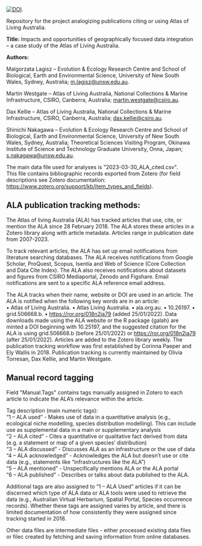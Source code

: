 [![DOI](https://zenodo.org/badge/438872935.svg)](https://zenodo.org/badge/latestdoi/438872935).  

Repository for the project analogizing publications citing or using Atlas of Living Australia.

**Title:** Impacts and opportunities of geographically focused data integration –  a case study of the Atlas of Living Australia.  

**Authors:**   

Malgorzata Lagisz – Evolution & Ecology Research Centre and School of Biological, Earth and Environmental Science, University of New South Wales, Sydney, Australia;  m.lagisz@unsw.edu.au.  

Martin Westgate – Atlas of Living Australia, National Collections & Marine Infrastructure, CSIRO, Canberra,  Australia; martin.westgate@csiro.au.  

Dax Kellie – Atlas of Living Australia, National Collections & Marine Infrastructure, CSIRO, Canberra,  Australia; dax.kellie@csiro.au.  

Shinichi Nakagawa – Evolution & Ecology Research Centre and School of Biological, Earth and Environmental Science, University of New South Wales, Sydney, Australia; Theoretical Sciences Visiting Program, Okinawa Institute of Science and Technology Graduate 
University, Onna, Japan; s.nakagawa@unsw.edu.au.  

The main data file used for analyses is "2023-03-30_ALA_cited.csv".   
This file contains bibliographic records exported from Zotero (for field descriptions see Zotero documentation: <https://www.zotero.org/support/kb/item_types_and_fields>).  

## ALA publication tracking methods:   
The Atlas of living Australia (ALA) has tracked articles that use, cite, or mention the ALA since 28 February 2018. The ALA stores these articles in a Zotero library along with article metadata. Articles range in publication date from 2007-2023.  

To track relevant articles, the ALA has set up email notifications from literature searching databases. The ALA receives notifications from Google Scholar, ProQuest, Scopus, Isentia and Web of Science (Core Collection and Data Cite Index). The ALA also receives notifications about datasets and figures from CSIRO Mediaportal, Zenodo and Figshare. Email notifications are sent to a specific ALA reference email address.  

The ALA tracks when their name, website or DOI are used in an article. The ALA is notified when the following key words are in an article:  
• Atlas of Living Australia. 
• Atlas Living Australia. 
• ala.org.au. 
• 10.26197. 
• grid.506668.b. 
• https://ror.org/018n2ja79 (added 25/01/2022). 
Data downloads made using the ALA website or the R package {galah} are minted a DOI beginning with 10.25197, and the suggested citation for the ALA is using grid.506668.b (before 25/01/2022) or https://ror.org/018n2ja79 (after 25/01/2022).
Articles are added to the Zotero library weekly. The publication tracking workflow was first established by Corinna Paeper and Ely Wallis in 2018. Publication tracking is currently maintained by Olivia Torresan, Dax Kellie, and Martin Westgate.

  
## Manual record tagging
Field "Manual.Tags" contains tags manually assigned in Zotero to each article to indicate the ALA’s relevance within the article.   

Tag description (main numeric tags):   
“1 – ALA used” - Makes use of data in a quantitative analysis (e.g., ecological niche modelling, species distribution modelling). This can include use as supplemental data in a main or supplementary analysis    
“2 – ALA cited” - Cites a quantitative or qualitative fact derived from data (e.g. a statement or map of a given species’ distribution)   
“3 – ALA discussed” - Discusses ALA as an infrastructure or the use of data   
“4 – ALA acknowledged” - Acknowledges the ALA but doesn’t use or cite data (e.g., statements like “infrastructures like the ALA”)   
“5 – ALA mentioned” - Unspecifically mentions ALA or the ALA portal  
“6 – ALA published” - Describes or talks about data published to the ALA.   

Additional tags are also assigned to “1 – ALA Used” articles if it can be discerned which type of ALA data or ALA tools were used to retrieve the data (e.g., Australian Virtual Herbarium, Spatial Portal, Species occurrence records). Whether these tags are assigned varies by article, and there is limited documentation of how consistently they were assigned since tracking started in 2018.    

Other data files are intermediate files - either processed existing data files or filec created by fetching and saving information from online databases.  
